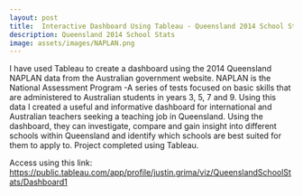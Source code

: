 ```yaml
---
layout: post
title:  Interactive Dashboard Using Tableau - Queensland 2014 School Stats
description: Queensland 2014 School Stats
image: assets/images/NAPLAN.png
---
```

I have used Tableau to create a dashboard using the 2014 Queensland NAPLAN data from the Australian government website. NAPLAN is the National Assessment Program -A series of tests focused on basic skills that are administered to Australian students in years 3, 5, 7 and 9.  Using this data I created a useful and informative dashboard for international and Australian teachers seeking a teaching job in Queensland. Using the dashboard, they can investigate, compare and gain insight into different schools within Queensland and identify which schools are best suited for them to apply to. Project completed using Tableau.

Access using this link:
<u>https://public.tableau.com/app/profile/justin.grima/viz/QueenslandSchoolStats/Dashboard1</u>

